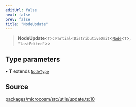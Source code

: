 ```yaml
---
editUrl: false
next: false
prev: false
title: "NodeUpdate"
---
```


> **NodeUpdate**\<`T`\>: `Partial`\<`DistributiveOmit`\<[`Node`](Node.md)\<`T`\>, `"lastEdited"`\>\>

## Type parameters

• **T** extends [`NodeType`](NodeType.md)

## Source

[packages/microcosm/src/utils/update.ts:10](https://github.com/nodenogg-in/alpha-p2p/blob/43ae393b39608a021b44acaf5959924eff4aeb19/packages/microcosm/src/utils/update.ts#L10)
